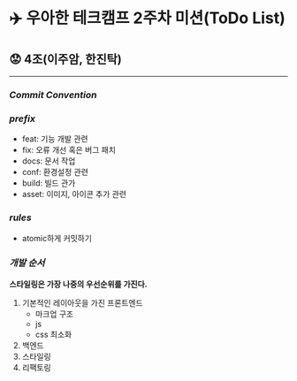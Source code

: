 # ✈️ 우아한 테크캠프 2주차 미션(ToDo List)

## 😟 4조(이주암, 한진탁)

---

### _Commit Convention_

### _prefix_

- feat: 기능 개발 관련
- fix: 오류 개선 혹은 버그 패치
- docs: 문서 작업
- conf: 환경설정 관련
- build: 빌드 관가
- asset: 이미지, 아이콘 추가 관련

### _rules_

- atomic하게 커밋하기

### _개발 순서_

**스타일링은 가장 나중의 우선순위를 가진다.**

1. 기본적인 레이아웃을 가진 프론트엔드
   - 마크업 구조
   - js
   - css 최소화
2. 백엔드
3. 스타일링
4. 리팩토링

